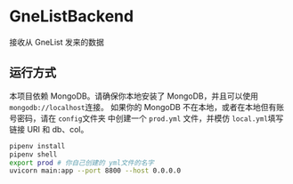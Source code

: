 # GneListBackend

 接收从 GneList 发来的数据

## 运行方式

本项目依赖 MongoDB。请确保你本地安装了 MongoDB，并且可以使用`mongodb://localhost`连接。
如果你的 MongoDB 不在本地，或者在本地但有账号密码，请在 `config`文件夹
中创建一个 `prod.yml` 文件，并模仿 `local.yml`填写链接 URI 和 db、col。


```bash
pipenv install
pipenv shell
export prod # 你自己创建的 yml文件的名字
uvicorn main:app --port 8800 --host 0.0.0.0
```